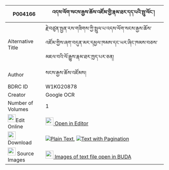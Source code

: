 |P004166|འདས་ལོག་སངས་རྒྱས་ཆོས་འཛོམ་གྱི་རྣམ་ཐར་དད་པའི་སྤུ་ལོང་། 
| --- | --- 
|Alternative Title |རྗེ་བཙུན་སྤྱན་རས་གཟིགས་ཀྱི་སྤྲུལ་པ་འདས་ལོག་སངས་རྒྱས་ཆོས་འཛོམ་གྱིས་ཞག་བདུན་མར་དམྱལ་ཁམས་དང་ཡར་ཞིང་ཁམས་བཅས་མཇལ་བའི་ལོ་རྒྱུས་རྣམ་ཐར་ཁྱད་པར་ཅན།
|Author| སངས་རྒྱས་ཆོས་འཛོམས།
|BDRC ID | W1KG20878
|Creator | Google OCR
|Number of Volumes| 1
|<img width="25" src="https://img.icons8.com/color/25/000000/edit-property.png">Edit Online| [<img width="25" src="https://avatars.githubusercontent.com/u/45091458?s=200&v=4"> Open in Editor](http://editor.openpecha.org/P004166)
|<img width="25" src="https://img.icons8.com/fluent/48/000000/download-2.png"/>  Download | [![](https://img.icons8.com/color/20/000000/txt.png)Plain Text](https://github.com/Openpecha/P004166/releases/download/v1/delok_sangye_cho_dzom_gyi_namt_plain_P004166.zip), [![](https://img.icons8.com/color/20/000000/txt.png)Text with Pagination](https://github.com/Openpecha/P004166/releases/download/v1/delok_sangye_cho_dzom_gyi_namt_pages_P004166.zip)
|<img width="25" src="https://img.icons8.com/plasticine/100/000000/pictures-folder.png"/>  Source Images | [<img width="25" src="https://library.bdrc.io/icons/BUDA-small.svg"> Images of text file open in BUDA](https://library.bdrc.io/show/bdr:W1KG20878)
